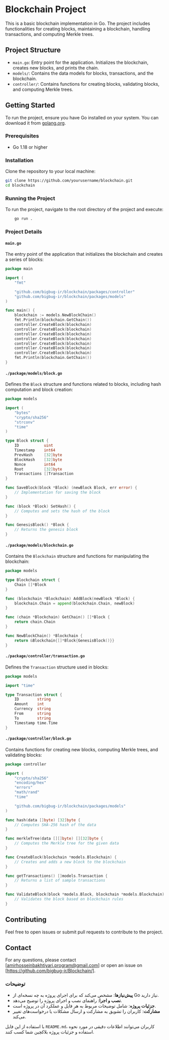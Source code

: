 # Blockchain Project

This is a basic blockchain implementation in Go. The project includes functionalities for creating blocks, maintaining a blockchain, handling transactions, and computing Merkle trees.

## Project Structure

- `main.go`: Entry point for the application. Initializes the blockchain, creates new blocks, and prints the chain.
- `models/`: Contains the data models for blocks, transactions, and the blockchain.
- `controller/`: Contains functions for creating blocks, validating blocks, and computing Merkle trees.

## Getting Started

To run the project, ensure you have Go installed on your system. You can download it from [golang.org](https://golang.org/).

### Prerequisites

- Go 1.18 or higher

### Installation

Clone the repository to your local machine:

```bash
git clone https://github.com/yourusername/blockchain.git
cd blockchain
```

### Running the Project
To run the project, navigate to the root directory of the project and execute:
```bash 
    go run .
```
### Project Details
#### `main.go`
The entry point of the application that initializes the blockchain and creates a series of blocks:
``` go
package main

import (
	"fmt"

	"github.com/bigbug-ir/blockchain/packages/controller"
	"github.com/bigbug-ir/blockchain/packages/models"
)

func main() {
	blockchain := models.NewBlockChain()
	fmt.Println(blockchain.GetChain())
	controller.CreateBlock(blockchain)
	controller.CreateBlock(blockchain)
	controller.CreateBlock(blockchain)
	controller.CreateBlock(blockchain)
	controller.CreateBlock(blockchain)
	controller.CreateBlock(blockchain)
	controller.CreateBlock(blockchain)
	fmt.Println(blockchain.GetChain())
}

```
#### `./package/models/block.go`
Defines the `Block` structure and functions related to blocks, including hash computation and block creation:
``` go
package models

import (
	"bytes"
	"crypto/sha256"
	"strconv"
	"time"
)

type Block struct {
	ID           uint
	Timestamp    int64
	PrevHash     [32]byte
	BlockHash    [32]byte
	Nonce        int64
	Root         [32]byte
	Transactions []Transaction
}

func SaveBlock(block *Block) (newBlock Block, err error) {
	// Implementation for saving the block
}

func (block *Block) SetHash() {
	// Computes and sets the hash of the block
}

func GenesisBlock() *Block {
	// Returns the genesis block
}

```
#### `./package/models/blockchain.go`
Contains the `Blockchain` structure and functions for manipulating the blockchain:
``` go
package models

type Blockchain struct {
	Chain []*Block
}

func (blockchain *Blockchain) AddBlock(newBlock *Block) {
	blockchain.Chain = append(blockchain.Chain, newBlock)
}

func (chain *Blockchain) GetChain() []*Block {
	return chain.Chain
}

func NewBlockChain() *Blockchain {
	return &Blockchain{[]*Block{GenesisBlock()}}
}

```
#### `./package/controller/transaction.go`
Defines the `Transaction` structure used in blocks:
``` go
package models

import "time"

type Transaction struct {
	ID        string
	Amount    int
	Currency  string
	From      string
	To        string
	Timestamp time.Time
}

```
#### `./package/controller/block.go`
Contains functions for creating new blocks, computing Merkle trees, and validating blocks:
```go 
package controller

import (
	"crypto/sha256"
	"encoding/hex"
	"errors"
	"math/rand"
	"time"

	"github.com/bigbug-ir/blockchain/packages/models"
)

func hash(data []byte) [32]byte {
	// Computes SHA-256 hash of the data
}

func merkleTree(data [][]byte) [][32]byte {
	// Computes the Merkle tree for the given data
}

func CreateBlock(blockchain *models.Blockchain) {
	// Creates and adds a new block to the blockchain
}

func getTransactions() []models.Transaction {
	// Returns a list of sample transactions
}

func ValidateBlock(block *models.Block, blockchain *models.Blockchain) error {
	// Validates the block based on blockchain rules
}
```
## Contributing
Feel free to open issues or submit pull requests to contribute to the project.
## Contact
For any questions, please contact [amirhosseinbakhtiyari.program@gmail.com] or open an issue on [https://github.com/bigbug-ir/Blockchain/].


### توضیحات

- **پیش‌نیازها**: مشخص می‌کند که برای اجرای پروژه به چه نسخه‌ای از Go نیاز دارید.
- **نصب و اجرا**: راهنمای نصب و اجرای پروژه را توضیح می‌دهد.
- **جزئیات پروژه**: شامل توضیحات مربوط به هر فایل و عملکرد آن در پروژه است.
- **مشارکت**: کاربران را تشویق به مشارکت و ارسال مشکلات یا درخواست‌های تغییر می‌کند.

با استفاده از این فایل `README.md`، کاربران می‌توانند اطلاعات دقیقی در مورد نحوه استفاده و جزئیات پروژه بلاکچین شما کسب کنند.
